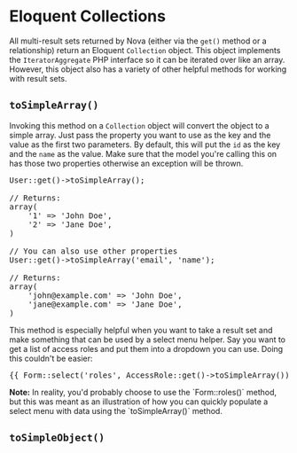 # Eloquent Collections

All multi-result sets returned by Nova (either via the `get()` method or a relationship) return an Eloquent `Collection` object. This object implements the `IteratorAggregate` PHP interface so it can be iterated over like an array. However, this object also has a variety of other helpful methods for working with result sets.

## `toSimpleArray()`

Invoking this method on a `Collection` object will convert the object to a simple array. Just pass the property you want to use as the key and the value as the first two parameters. By default, this will put the `id` as the key and the `name` as the value. Make sure that the model you're calling this on has those two properties otherwise an exception will be thrown.

<pre>User::get()->toSimpleArray();

// Returns:
array(
	'1' => 'John Doe',
	'2' => 'Jane Doe',
)

// You can also use other properties
User::get()->toSimpleArray('email', 'name');

// Returns:
array(
	'john@example.com' => 'John Doe',
	'jane@example.com' => 'Jane Doe',
)</pre>

This method is especially helpful when you want to take a result set and make something that can be used by a select menu helper. Say you want to get a list of access roles and put them into a dropdown you can use. Doing this couldn't be easier:

<pre>{{ Form::select('roles', AccessRole::get()->toSimpleArray()) }}</pre>

<p class="alert alert-info"><strong>Note:</strong> In reality, you'd probably choose to use the `Form::roles()` method, but this was meant as an illustration of how you can quickly populate a select menu with data using the `toSimpleArray()` method.</p>

## `toSimpleObject()`